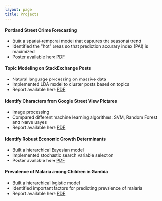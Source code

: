 ```yaml
---
layout: page
title: Projects
---
```


#### Portland Street Crime Forecasting 
* Built a spatial-temporal model that captures the seasonal trend
* Identified the "hot" areas so that prediction accurary index (PAI) is maximized
* Poster available here <i class="fa fa-file-pdf-o"></i> [PDF](Spatial.pdf)

#### Topic Modeling on StackExchange Posts
* Natural language processing on massive data
* Implemented LDA model to cluster posts based on topics
* Report available here <i class="fa fa-file-pdf-o"></i> [PDF](TopicModeling.pdf)

#### Identify Characters from Google Street View Pictures
* Image processing
* Compared different machine learning algorithms: SVM, Random Forest and Naive Bayes
* Report available here <i class="fa fa-file-pdf-o"></i> [PDF](GoogleStreetView.pdf)

#### Identify Robust Economic Growth Determinants
* Built a hierarchical Bayesian model
* Implemented stochastic search variable selection
* Poster available here <i class="fa fa-file-pdf-o"></i> [PDF](SSVS.pdf)

#### Prevalence of Malaria among Children in Gambia
* Built a hierarchical logistic model
* Identified important factors for predicting prevalence of malaria
* Report available here <i class="fa fa-file-pdf-o"></i> [PDF](Malaria.pdf)
